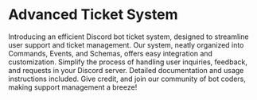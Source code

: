 # Advanced Ticket System
 Introducing an efficient Discord bot ticket system, designed to streamline user support and ticket management. Our system, neatly organized into Commands, Events, and Schemas, offers easy integration and customization. Simplify the process of handling user inquiries, feedback, and requests in your Discord server. Detailed documentation and usage instructions included. Give credit, and join our community of bot coders, making support management a breeze!
